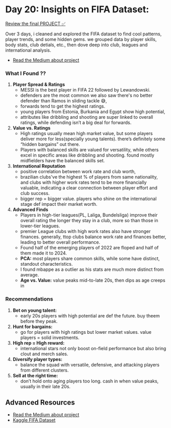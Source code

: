 # Day 20: Insights on FIFA Dataset:

[Review the final PROJECT ✅](./EDA_with_FIFA_final.ipynb)


Over 3 days, i cleaned and explored the FIFA dataset to find cool patterns, player trends, and some hidden gems. we grouped data by player skills, body stats, club detials, etc., then dove deep into club, leagues and international analysis.
- [Read the Medium about project](https://medium.com/@paudelsamir/kicking-off-my-first-eda-fifa-edition-ae6fa0ca6061)

### What I Found ??

1. **Player Spread & Ratings**
    - MESSI is the best player in FIFA 22 followed by Lewandowski. 
    - defenders are the most common we also saw there's no better defender than Ramos in sliding tackle 😅,
    - forwards tend to get the highest ratings. 
    - young players from Estonia, Burkania and Egypt show high potential,
    -  attributes like dribbling and shooting are super linked to overall ratings, while defending isn’t a big deal for forwards.
2. **Value vs. Ratings**
    - High ratings usually mean high market value, but some players deliver more for less(specially young talents). there’s definitely some “hidden bargains” out there.
    - Players with balanced skills are valued for versatility, while others excel in specific areas like dribbling and shooting. found mostly midfielders have the balanced skills set.
3. **International Reputation**
    - positive correlation between work rate and club worth,
    -  brazilian clubs've the highest % of players from same nationality, and clubs with higher work rates tend to be more financially valuable, indicating a clear connection between player effort and club success.
    - bigger rep = bigger value. players who shine on the international stage def impact their market worth.
4. **Advanced Finds**
    - Players in high-tier leagues(PL, Laliga, Bundelsliga) improve their overall rating the longer they stay in a club, more so than those in lower-tier leagues.
    - premier League clubs with high work rates also have stronger finances. generally, ttop clubs balance work rate and finances better, leading to better overall performance.
    - Found half of the emerging players of 2022 are floped and half of them made it to 2024.
    - **PCA:** most players share common skills, while some have distinct, standout characteristics.
    - I found mbappe as a outlier as his stats are much more distinct from average.
    - **Age vs. Value:** value peaks mid-to-late 20s, then dips as age creeps in

### Recommendations

1. **Bet on young talent:**
    - early 20s players with high potential are def the future. buy theem before they peak.
2. **Hunt for bargains:**
    - go for players with high ratings but lower market values. value players = solid investments.
3. **High rep = High reward:**
    - international stars not only boost on-field performance but also bring clout and merch sales.
4. **Diversify player types:**
    - balance the squad with versatile, defensive, and attacking players from different clusters.
5. **Sell at the right time:**
    - don’t hold onto aging players too long. cash in when value peaks, usually in their late 20s.


## Advanced Resources

- [Read the Medium about project]()
- [Kaggle FIFA Dataset](https://www.kaggle.com/datasets/stefanoleone992/fifa-22-complete-player-dataset)



